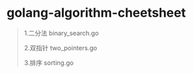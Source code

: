 # golang-algorithm-cheetsheet


> 1.二分法 binary_search.go
>
> 2.双指针 two_pointers.go
>
> 3.排序 sorting.go